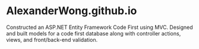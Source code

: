 # AlexanderWong.github.io
Constructed an ASP.NET Entity Framework Code First using MVC.
Designed and built models for a code first database along with controller actions, views, and front/back-end validation.
